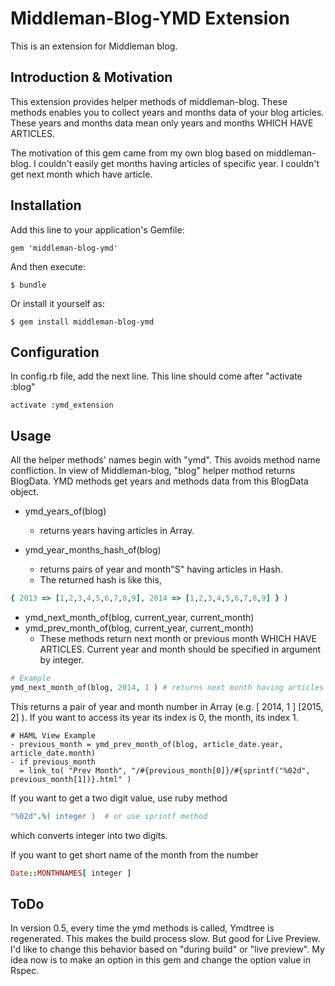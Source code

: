 # Middleman-Blog-YMD Extension 

This is an extension for Middleman blog.

## Introduction & Motivation

This extension provides helper methods of middleman-blog. These methods enables you to collect years and months data of your blog articles. These years and months data mean only years and months WHICH HAVE ARTICLES. 

The motivation of this gem came from my own blog based on middleman-blog. I couldn't easily get months having articles of specific year. I couldn't get next month which have article. 


## Installation

Add this line to your application's Gemfile:

    gem 'middleman-blog-ymd'

And then execute:

    $ bundle

Or install it yourself as:

    $ gem install middleman-blog-ymd


## Configuration

In config.rb file, add the next line. This line should come after "activate :blog"

    activate :ymd_extension


## Usage

All the helper methods' names  begin with "ymd". This avoids method name confliction. In view of Middleman-blog, "blog" helper  mothod returns BlogData. YMD methods get years and methods data from this BlogData object.


* ymd_years_of(blog)
  + returns years having articles in Array.

* ymd_year_months_hash_of(blog)
  + returns pairs of year and month"S" having articles in Hash. 
  + The returned hash is like this,  

~~~ Ruby
{ 2013 => [1,2,3,4,5,6,7,8,9], 2014 => [1,2,3,4,5,6,7,8,9] } )
~~~

* ymd_next_month_of(blog, current_year, current_month)
* ymd_prev_month_of(blog, current_year, current_month)
  + These methods return next month or previous month WHICH HAVE ARTICLES. Current year and month should be specified in argument by integer.

~~~ Ruby
# Example
ymd_next_month_of(blog, 2014, 1 ) # returns next month having articles of 2014 Jan.
~~~

This returns a pair of year and month number in Array (e.g. [ 2014, 1 ] [2015, 2] ). If you want to access its year its index is 0, the month, its index 1.

~~~ HAML
# HAML View Example
- previous_month = ymd_prev_month_of(blog, article_date.year, article_date.month)
- if previous_month
  = link_to( "Prev Month", "/#{previous_month[0]}/#{sprintf("%02d", previous_month[1])}.html" )

~~~

If you want to get a two digit value, use ruby method 
~~~~ Ruby
"%02d".%( integer )  # or use sprintf method
~~~~

which converts integer into two digits.

If you want to get short name of the month from the number
~~~~ Ruby
Date::MONTHNAMES[ integer ]
~~~~

## ToDo

In version 0.5, every time the ymd methods is called, Ymdtree is regenerated. This makes the build process slow. But good for Live Preview. I'd like to change this behavior based on "during build" or "live preview". My idea now is to make an option in this gem and change the option value in Rspec.


